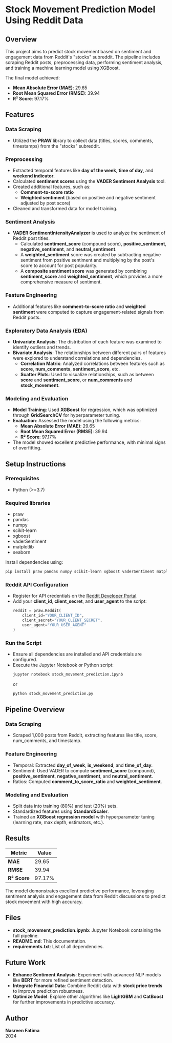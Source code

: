 # **Stock Movement Prediction Model Using Reddit Data**

## Overview
This project aims to predict stock movement based on sentiment and engagement data from Reddit's "stocks" subreddit. The pipeline includes scraping Reddit posts, preprocessing data, performing sentiment analysis, and training a machine learning model using XGBoost.

The final model achieved:
- **Mean Absolute Error (MAE)**: 29.65
- **Root Mean Squared Error (RMSE)**: 39.94
- **R² Score**: 97.17%

## Features

### **Data Scraping**
- Utilized the **PRAW** library to collect data (titles, scores, comments, timestamps) from the "stocks" subreddit.

### **Preprocessing**
- Extracted temporal features like **day of the week**, **time of day**, and **weekend indicator**.
- Calculated **sentiment scores** using the **VADER Sentiment Analysis** tool.
- Created additional features, such as:
  - **Comment-to-score ratio**
  - **Weighted sentiment** (based on positive and negative sentiment adjusted by post score)
- Cleaned and transformed data for model training.

### **Sentiment Analysis**
- **VADER SentimentIntensityAnalyzer** is used to analyze the sentiment of Reddit post titles.
  - Calculated **sentiment_score** (compound score), **positive_sentiment**, **negative_sentiment**, and **neutral_sentiment**.
  - A **weighted_sentiment** score was created by subtracting negative sentiment from positive sentiment and multiplying by the post's score to account for post popularity.
  - A **composite sentiment score** was generated by combining **sentiment_score** and **weighted_sentiment**, which provides a more comprehensive measure of sentiment.

### **Feature Engineering**
- Additional features like **comment-to-score ratio** and **weighted sentiment** were computed to capture engagement-related signals from Reddit posts.
  
### **Exploratory Data Analysis (EDA)**
- **Univariate Analysis**: The distribution of each feature was examined to identify outliers and trends.
- **Bivariate Analysis**: The relationships between different pairs of features were explored to understand correlations and dependencies.
  - **Correlation Matrix**: Analyzed correlations between features such as **score**, **num_comments**, **sentiment_score**, etc.
  - **Scatter Plots**: Used to visualize relationships, such as between **score** and **sentiment_score**, or **num_comments** and **stock_movement**.

### **Modeling and Evaluation**
- **Model Training**: Used **XGBoost** for regression, which was optimized through **GridSearchCV** for hyperparameter tuning.
- **Evaluation**: Assessed the model using the following metrics:
  - **Mean Absolute Error (MAE)**: 29.65
  - **Root Mean Squared Error (RMSE)**: 39.94
  - **R² Score**: 97.17%
- The model showed excellent predictive performance, with minimal signs of overfitting.

## Setup Instructions

### **Prerequisites**
- Python (>=3.7)

### **Required libraries**
- praw  
- pandas  
- numpy  
- scikit-learn  
- xgboost  
- vaderSentiment  
- matplotlib  
- seaborn

Install dependencies using:

```bash
pip install praw pandas numpy scikit-learn xgboost vaderSentiment matplotlib seaborn
```

### **Reddit API Configuration**
- Register for API credentials on the [Reddit Developer Portal](https://www.reddit.com/dev/api/).
- Add your **client_id**, **client_secret**, and **user_agent** to the script:
  ```python
  reddit = praw.Reddit(
      client_id="YOUR_CLIENT_ID",
      client_secret="YOUR_CLIENT_SECRET",
      user_agent="YOUR_USER_AGENT"
  )
  ```

### **Run the Script**
- Ensure all dependencies are installed and API credentials are configured.
- Execute the Jupyter Notebook or Python script:
  ```bash
  jupyter notebook stock_movement_prediction.ipynb
  ```
  or
  ```bash
  python stock_movement_prediction.py
  ```

## Pipeline Overview

### **Data Scraping**
- Scraped 1,000 posts from Reddit, extracting features like title, score, num_comments, and timestamp.

### **Feature Engineering**
- Temporal: Extracted **day_of_week**, **is_weekend**, and **time_of_day**.
- Sentiment: Used VADER to compute **sentiment_score** (compound), **positive_sentiment**, **negative_sentiment**, and **neutral_sentiment**.
- Ratios: Computed **comment_to_score_ratio** and **weighted_sentiment**.

### **Modeling and Evaluation**
- Split data into training (80%) and test (20%) sets.
- Standardized features using **StandardScaler**.
- Trained an **XGBoost regression model** with hyperparameter tuning (learning rate, max depth, estimators, etc.).

## Results
| Metric | Value |
|--------|-------|
| **MAE** | 29.65 |
| **RMSE** | 39.94 |
| **R² Score** | 97.17% |

The model demonstrates excellent predictive performance, leveraging sentiment analysis and engagement data from Reddit discussions to predict stock movement with high accuracy.

## Files
- **stock_movement_prediction.ipynb**: Jupyter Notebook containing the full pipeline.
- **README.md**: This documentation.
- **requirements.txt**: List of all dependencies.

## Future Work
- **Enhance Sentiment Analysis**: Experiment with advanced NLP models like **BERT** for more refined sentiment detection.
- **Integrate Financial Data**: Combine Reddit data with **stock price trends** to improve prediction robustness.
- **Optimize Model**: Explore other algorithms like **LightGBM** and **CatBoost** for further improvements in predictive accuracy.

## Author
**Nasreen Fatima**  
2024


